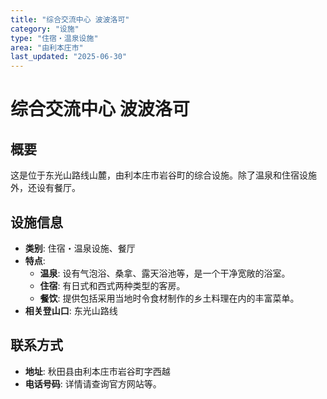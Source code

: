 ```yaml
---
title: "综合交流中心 波波洛可"
category: "设施"
type: "住宿・温泉设施"
area: "由利本庄市"
last_updated: "2025-06-30"
---
```


# 综合交流中心 波波洛可

## 概要
这是位于东光山路线山麓，由利本庄市岩谷町的综合设施。除了温泉和住宿设施外，还设有餐厅。

## 设施信息
- **类别**: 住宿・温泉设施、餐厅
- **特点**:
    - **温泉**: 设有气泡浴、桑拿、露天浴池等，是一个干净宽敞的浴室。
    - **住宿**: 有日式和西式两种类型的客房。
    - **餐饮**: 提供包括采用当地时令食材制作的乡土料理在内的丰富菜单。
- **相关登山口**: 东光山路线

## 联系方式
- **地址**: 秋田县由利本庄市岩谷町字西越
- **电话号码**: 详情请查询官方网站等。